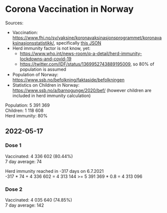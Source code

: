 # Corona Vaccination in Norway

Sources:

- Vaccination: <https://www.fhi.no/sv/vaksine/koronavaksinasjonsprogrammet/koronavaksinasjonsstatistikk/>, specifically [this JSON](https://www.fhi.no/api/chartdata/api/99119)
- Herd immunity factor is not know, yet:
  - <https://www.who.int/news-room/q-a-detail/herd-immunity-lockdowns-and-covid-19>
  - <https://twitter.com/IDF/status/1369952743889195009>, so 80% of population is assumed
- Population of Norway: <https://www.ssb.no/befolkning/faktaside/befolkningen>
- Statistics on Children in Norway: https://www.ssb.no/a/barnogunge/2020/bef/ (however children are included in herd immunity calculation)

Population: 5 391 369  
Children: 1 118 608  
Herd immunity: 80%  

## 2022-05-17

### Dose 1

Vaccinated: 4 336 602 (80.44%)  
7 day average: 74

Herd immunity reached in -317 days on 6.7.2021  
-317 * 74 + 4 336 602 = 4 313 144 >= 5 391 369 * 0.8 = 4 313 096

### Dose 2

Vaccinated: 4 035 640 (74.85%)  
7 day average: 142

